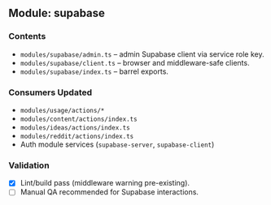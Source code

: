 ## Module: supabase

### Contents
- `modules/supabase/admin.ts` – admin Supabase client via service role key.
- `modules/supabase/client.ts` – browser and middleware-safe clients.
- `modules/supabase/index.ts` – barrel exports.

### Consumers Updated
- `modules/usage/actions/*`
- `modules/content/actions/index.ts`
- `modules/ideas/actions/index.ts`
- `modules/reddit/actions/index.ts`
- Auth module services (`supabase-server`, `supabase-client`)

### Validation
- [x] Lint/build pass (middleware warning pre-existing).
- [ ] Manual QA recommended for Supabase interactions.
